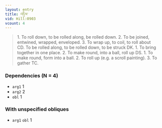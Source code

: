 ```yaml
---
layout: entry
title: འདྲིལ་
vid: Hill:0903
vcount: 4
---
```

> 1\. To roll down, to be rolled along, be rolled down\. 2\. To be joined, entwined, wrapped, enveloped\. 3\. To wrap up, to coil, to roll about CD\. To be rolled along, to be rolled down, to be struck DK\. 1\. To bring together in one place\. 2\. To make round, into a ball, roll up DS\. 1\. To make round, form into a ball\. 2\. To roll up (e\.g\. a scroll painting)\. 3\. To gather TC\.


### Dependencies (N = 4)
* `arg1` 1
* `arg2` 2
* `obl` 1


### With unspecified obliques
* `arg1` `obl` 1
